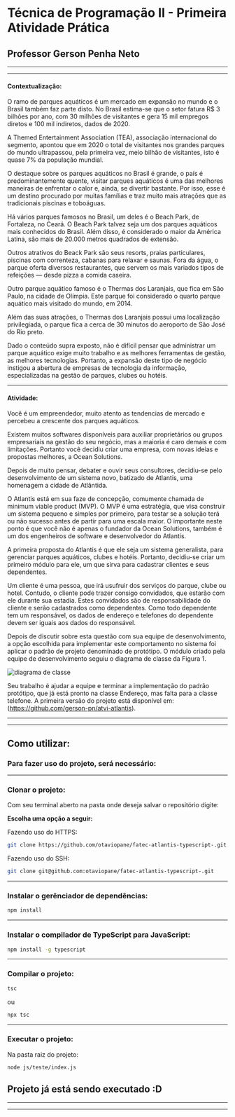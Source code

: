 # **Técnica de Programação II - Primeira Atividade Prática**
## **Professor Gerson Penha Neto**
---
---
#### **Contextualização:**
O ramo de parques aquáticos é um mercado em expansão no mundo e o Brasil também faz parte disto. No Brasil estima-se que o setor fatura R$ 3 bilhões por ano, com 30 milhões de visitantes e gera 15 mil empregos diretos e 100 mil indiretos, dados de 2020.

A Themed Entertainment Association (TEA), associação internacional do segmento, apontou que em 2020 o total de visitantes nos grandes parques do mundo ultrapassou, pela primeira vez, meio bilhão de visitantes, isto é quase 7% da população mundial.

O destaque sobre os parques aquáticos no Brasil é grande, o país é predominantemente quente, visitar parques aquáticos é uma das melhores maneiras de enfrentar o calor e, ainda, se divertir bastante. Por isso, esse é um destino procurado por muitas famílias e traz muito mais atrações que as tradicionais piscinas e toboáguas.

Há vários parques famosos no Brasil, um deles é o Beach Park, de Fortaleza, no Ceará. O Beach Park talvez seja um dos parques aquáticos mais conhecidos do Brasil. Além disso, é considerado o maior da América Latina, são mais de 20.000 metros quadrados de extensão.

Outros atrativos do Beack Park são seus resorts, praias particulares, piscinas com correnteza, cabanas para relaxar e saunas. Fora da água, o parque oferta diversos restaurantes, que servem os mais variados tipos de refeições — desde pizza a comida caseira.

Outro parque aquático famoso é o Thermas dos Laranjais, que fica em São Paulo, na cidade de Olímpia. Este parque foi considerado o quarto parque aquático mais visitado do mundo, em 2014.

Além das suas atrações, o Thermas dos Laranjais possui uma localização privilegiada, o parque fica a cerca de 30 minutos do aeroporto de São José do Rio preto.

Dado o conteúdo supra exposto, não é difícil pensar que administrar um parque aquático exige muito trabalho e as melhores ferramentas de gestão, as melhores tecnologias. Portanto, a expansão deste tipo de negócio instigou a abertura de empresas de tecnologia da informação, especializadas na gestão de parques, clubes ou hotéis.

---
#### **Atividade:**
Você é um empreendedor, muito atento as tendencias de mercado e percebeu a crescente dos parques aquáticos.

Existem muitos softwares disponíveis para auxiliar proprietários ou grupos empresariais na gestão do seu negócio, mas a maioria é caro demais e com limitações. Portanto você decidiu criar uma empresa, com novas ideias e propostas melhores, a Ocean Solutions.

Depois de muito pensar, debater e ouvir seus consultores, decidiu-se pelo desenvolvimento de um sistema novo, batizado de Atlantis, uma homenagem a cidade de Atlântida.

O Atlantis está em sua faze de concepção, comumente chamada de minimum viable product (MVP). O MVP é uma estratégia, que visa construir um sistema pequeno e simples por primeiro, para testar se a solução terá ou não sucesso antes de partir para uma escala maior. O importante neste ponto é que você não é apenas o fundador da Ocean Solutions, também é um dos engenheiros de software e desenvolvedor do Atlantis.

A primeira proposta do Atlantis é que ele seja um sistema generalista, para gerenciar parques aquáticos, clubes e hotéis. Portanto, decidiu-se criar um primeiro módulo para ele, um que sirva para cadastrar clientes e seus dependentes.

Um cliente é uma pessoa, que irá usufruir dos serviços do parque, clube ou hotel. Contudo, o cliente pode trazer consigo convidados, que estarão com ele durante sua estadia. Estes convidados são de responsabilidade do cliente e serão cadastrados como dependentes. Como todo dependente tem um responsável, os dados de endereço e telefones do dependente devem ser iguais aos dados do responsável.

Depois de discutir sobre esta questão com sua equipe de desenvolvimento, a opção escolhida para implementar este comportamento no sistema foi aplicar o padrão de projeto denominado de protótipo. O módulo criado pela equipe de desenvolvimento seguiu o diagrama de classe da Figura 1.

![diagrama de classe](https://user-images.githubusercontent.com/58819253/174502876-e04a6faa-8e04-4c17-b2a7-5ea2d05fe73b.png)

Seu trabalho é ajudar a equipe e terminar a implementação do padrão protótipo, que já está pronto na classe Endereço, mas falta para a classe telefone. A primeira versão do projeto está disponível em: (https://github.com/gerson-pn/atvi-atlantis).


------
------

## Como utilizar:

### Para fazer uso do projeto, será necessário:

------

### Clonar o projeto:

Com seu terminal aberto na pasta onde deseja salvar o repositório digite:

**Escolha uma opção a seguir:**

Fazendo uso do HTTPS:
```bash
git clone https://github.com/otaviopane/fatec-atlantis-typescript-.git.
```
Fazendo uso do SSH:
```bash
git clone git@github.com:otaviopane/fatec-atlantis-typescript-.git
```

------

### Instalar o gerênciador de dependências:
```bash
npm install
```

------


### Instalar o compilador de TypeScript para JavaScript:
```bash
npm install -g typescript
```

------


### Compilar o projeto:
```bash
tsc
```
ou
```bash
npx tsc
```

------


### Executar o projeto:
Na pasta raiz do projeto:
```bash
node js/teste/index.js 
```


## Projeto já está sendo executado :D

------
------